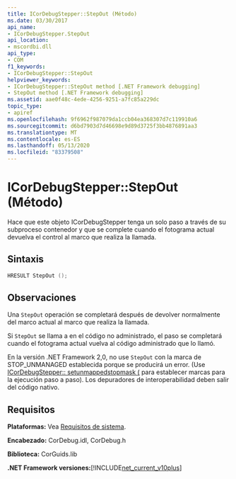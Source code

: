 ```yaml
---
title: ICorDebugStepper::StepOut (Método)
ms.date: 03/30/2017
api_name:
- ICorDebugStepper.StepOut
api_location:
- mscordbi.dll
api_type:
- COM
f1_keywords:
- ICorDebugStepper::StepOut
helpviewer_keywords:
- ICorDebugStepper::StepOut method [.NET Framework debugging]
- StepOut method [.NET Framework debugging]
ms.assetid: aae0f48c-4ede-4256-9251-a7fc85a229dc
topic_type:
- apiref
ms.openlocfilehash: 9f6962f987079da1ccb04ea368307d7c119910a6
ms.sourcegitcommit: d6bd7903d7d46698e9d89d3725f3bb4876891aa3
ms.translationtype: MT
ms.contentlocale: es-ES
ms.lasthandoff: 05/13/2020
ms.locfileid: "83379508"
---
```

# <a name="icordebugstepperstepout-method"></a>ICorDebugStepper::StepOut (Método)
Hace que este objeto ICorDebugStepper tenga un solo paso a través de su subproceso contenedor y que se complete cuando el fotograma actual devuelva el control al marco que realiza la llamada.  
  
## <a name="syntax"></a>Sintaxis  
  
```cpp  
HRESULT StepOut ();  
```  
  
## <a name="remarks"></a>Observaciones  
 Una `StepOut` operación se completará después de devolver normalmente del marco actual al marco que realiza la llamada.  
  
 Si `StepOut` se llama a en el código no administrado, el paso se completará cuando el fotograma actual vuelva al código administrado que lo llamó.  
  
 En la versión .NET Framework 2,0, no use `StepOut` con la marca de STOP_UNMANAGED establecida porque se producirá un error. (Use [ICorDebugStepper:: setunmappedstopmask (](icordebugstepper-setunmappedstopmask-method.md) para establecer marcas para la ejecución paso a paso). Los depuradores de interoperabilidad deben salir del código nativo.  
  
## <a name="requirements"></a>Requisitos  
 **Plataformas:** Vea [Requisitos de sistema](../../get-started/system-requirements.md).  
  
 **Encabezado:** CorDebug.idl, CorDebug.h  
  
 **Biblioteca:** CorGuids.lib  
  
 **.NET Framework versiones:**[!INCLUDE[net_current_v10plus](../../../../includes/net-current-v10plus-md.md)]
